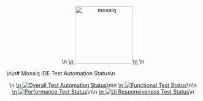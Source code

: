 <p align="center">\n  <a href="https://store.mosaiq.one/" target="_blank">\n      <img alt="mosaiq" src="https://mosaiq-ide-test-automation.s3.amazonaws.com/ide-test-automation/reports/badge/mosaiq-store-logo.png" width="150">\n  </a>\n</p>\n\n# Mosaiq IDE Test Automation Status\n<p align="center">\n  <a href="https://github.com/mosaiqone/ide-test-automation/actions?query=workflow%3Amosaiq-ide-test-automation">\n    <img alt="Overall Test Automation Status" src="https://github.com/mosaiqone/ide-test-automation/workflows/mosaiq-ide-test-automation/badge.svg"></a>\n\n  <a href=https://mosaiq-ide-test-automation.s3.amazonaws.com/ide-test-automation/reports/QA-343/319/allure-report/index.html target="_blank">\n    <img alt="Functional Test Status" src="https://mosaiq-ide-test-automation.s3.amazonaws.com/ide-test-automation/reports/badge/functionalTest.svg"></a>\n\n  <a href="https://github.com/mosaiqone/ide-test-automation">\n    <img alt="Performance Test Status" src="https://mosaiq-ide-test-automation.s3.amazonaws.com/ide-test-automation/reports/badge/performanceTest.svg"></a>\n\n  <a href="https://mosaiq-ide-test-automation.s3.amazonaws.com/ide-test-automation/reports/uiReports/report.html">\n    <img alt="Ui Responsiveness Test Status" src="https://mosaiq-ide-test-automation.s3.amazonaws.com/ide-test-automation/reports/badge/UiResponsiveTest.svg"></a>\n</p>
